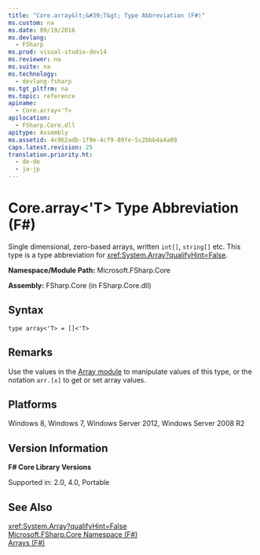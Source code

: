 ```yaml
---
title: "Core.array&lt;&#39;T&gt; Type Abbreviation (F#)"
ms.custom: na
ms.date: 09/19/2016
ms.devlang: 
  - FSharp
ms.prod: visual-studio-dev14
ms.reviewer: na
ms.suite: na
ms.technology: 
  - devlang-fsharp
ms.tgt_pltfrm: na
ms.topic: reference
apiname: 
  - Core.array<'T>
apilocation: 
  - FSharp.Core.dll
apitype: Assembly
ms.assetid: 4c962adb-1f9e-4cf9-89fe-5c2bbb4a4a89
caps.latest.revision: 25
translation.priority.ht: 
  - de-de
  - ja-jp
---
```

# Core.array&lt;&#39;T&gt; Type Abbreviation (F#)
Single dimensional, zero-based arrays, written `int[]`, `string[]` etc. This type is a type abbreviation for <xref:System.Array?qualifyHint=False>.  
  
 **Namespace/Module Path:** Microsoft.FSharp.Core  
  
 **Assembly:** FSharp.Core (in FSharp.Core.dll)  
  
## Syntax  
  
```  
type array<'T> = []<'T>  
```  
  
## Remarks  
 Use the values in the [Array module](../Topic/Collections.Array%20Module%20\(F%23\).md) to manipulate values of this type, or the notation `arr.[x]` to get or set array values.  
  
## Platforms  
 Windows 8, Windows 7, Windows Server 2012, Windows Server 2008 R2  
  
## Version Information  
 **F# Core Library Versions**  
  
 Supported in: 2.0, 4.0, Portable  
  
## See Also  
 <xref:System.Array?qualifyHint=False>   
 [Microsoft.FSharp.Core Namespace (F#)](../Topic/Microsoft.FSharp.Core%20Namespace%20\(F%23\).md)   
 [Arrays (F#)](../Topic/Arrays%20\(F%23\).md)